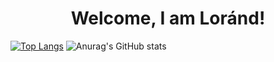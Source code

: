 <H1 style="text-align:center;">Welcome, I am Loránd!</H1>

[![Top Langs](https://github-readme-stats.vercel.app/api/top-langs/?username=KeLorand&count_private=true&theme=dark)](https://github.com/anuraghazra/github-readme-stats)
![Anurag's GitHub stats](https://github-readme-stats.vercel.app/api?username=KeLorand&show_icons=true&theme=dracula&count_private=true)
